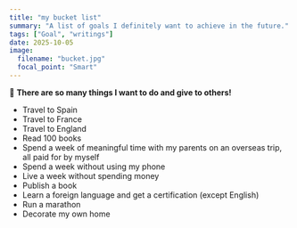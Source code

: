 ```yaml
---
title: "my bucket list"
summary: "A list of goals I definitely want to achieve in the future."
tags: ["Goal", "writings"]
date: 2025-10-05
image:
  filename: "bucket.jpg"
  focal_point: "Smart"
---
```


🎯 **There are so many things I want to do and give to others!**

- Travel to Spain
- Travel to France
- Travel to England
- Read 100 books
- Spend a week of meaningful time with my parents on an overseas trip, all paid for by myself
- Spend a week without using my phone
- Live a week without spending money
- Publish a book
- Learn a foreign language and get a certification (except English)
- Run a marathon
- Decorate my own home
